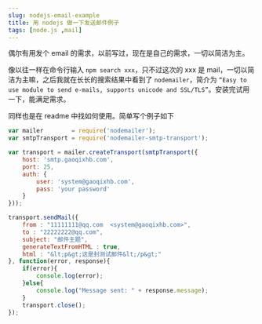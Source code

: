```yaml
---
slug: nodejs-email-example
title: 用 nodejs 做一下发送邮件例子
tags: [node.js ,mail]
---
```


偶尔有用发个 email 的需求，以前写过，现在是自己的需求，一切以简洁为主。

像以往一样在命令行输入 `npm search xxx`，只不过这次的 xxx 是 mail，一切以简洁为主嘛，之后我就在长长的搜索结果中看到了 `nodemailer`，简介为 `“Easy to use module to send e-mails, supports unicode and SSL/TLS”`。安装完试用一下，能满足需求。

同样也是在 readme 中找如何使用。简单写个例子如下

```js
var mailer        = require('nodemailer');
var smtpTransport = require('nodemailer-smtp-transport');

var transport = mailer.createTransport(smtpTransport({
    host: 'smtp.gaoqixhb.com',
    port: 25,
    auth: {
        user: 'system@gaoqixhb.com',
        pass: 'your password'
    }
}));

transport.sendMail({
    from : "11111111@qq.com  <system@gaoqixhb.com>",
    to : "22222222@qq.com",
    subject: "邮件主题",
    generateTextFromHTML : true,
    html : "&lt;p&gt;这是封测试邮件&lt;/p&gt;"
}, function(error, response){
    if(error){
        console.log(error);
    }else{
        console.log("Message sent: " + response.message);
    }
    transport.close();
});
```
